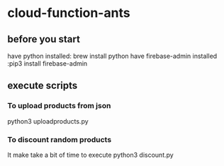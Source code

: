 # cloud-function-ants
## before you start
have python installed: brew install python
have firebase-admin installed :pip3 install firebase-admin

## execute scripts
### To upload products from json
python3 uploadproducts.py   
### To discount random products
It make take a bit of time to execute
python3 discount.py   